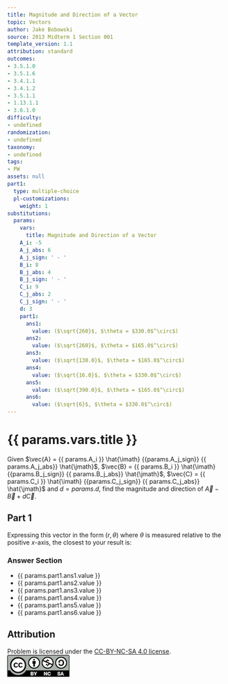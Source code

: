 ```yaml
---
title: Magnitude and Direction of a Vector
topic: Vectors
author: Jake Bobowski
source: 2013 Midterm 1 Section 001
template_version: 1.1
attribution: standard
outcomes:
- 3.5.1.0
- 3.5.1.6
- 3.4.1.1
- 3.4.1.2
- 3.5.1.1
- 1.13.1.1
- 3.6.1.0
difficulty:
- undefined
randomization:
- undefined
taxonomy:
- undefined
tags:
- PW
assets: null
part1:
  type: multiple-choice
  pl-customizations:
    weight: 1
substitutions:
  params:
    vars:
      title: Magnitude and Direction of a Vector
    A_i: -5
    A_j_abs: 6
    A_j_sign: ' - '
    B_i: 8
    B_j_abs: 4
    B_j_sign: ' - '
    C_i: 9
    C_j_abs: 2
    C_j_sign: ' - '
    d: 3
    part1:
      ans1:
        value: ($\sqrt{260}$, $\theta = $330.0$^\circ$)
      ans2:
        value: ($\sqrt{260}$, $\theta = $165.0$^\circ$)
      ans3:
        value: ($\sqrt{130.0}$, $\theta = $165.0$^\circ$)
      ans4:
        value: ($\sqrt{16.0}$, $\theta = $330.0$^\circ$)
      ans5:
        value: ($\sqrt{390.0}$, $\theta = $165.0$^\circ$)
      ans6:
        value: ($\sqrt{6}$, $\theta = $330.0$^\circ$)
---
```

# {{ params.vars.title }}
Given $\vec{A} = {{ params.A_i }} \hat{\imath} {{params.A_j_sign}} {{ params.A_j_abs}} \hat{\jmath}$, $\vec{B} = {{ params.B_i }} \hat{\imath} {{params.B_j_sign}} {{ params.B_j_abs}} \hat{\jmath}$, $\vec{C} = {{ params.C_i }} \hat{\imath} {{params.C_j_sign}} {{ params.C_j_abs}} \hat{\jmath}$ and $d={{ params.d }}$, find the magnitude and direction of $\vec{A}-\vec{B}+d\vec{C}$.

## Part 1

Expressing this vector in the form $(r,\theta)$ where $\theta$ is measured relative to the positive $x$-axis, the closest to your result is:

### Answer Section

- {{ params.part1.ans1.value }}
- {{ params.part1.ans2.value }}
- {{ params.part1.ans3.value }}
- {{ params.part1.ans4.value }}
- {{ params.part1.ans5.value }}
- {{ params.part1.ans6.value }}

## Attribution

Problem is licensed under the [CC-BY-NC-SA 4.0 license](https://creativecommons.org/licenses/by-nc-sa/4.0/).<br> ![The Creative Commons 4.0 license requiring attribution-BY, non-commercial-NC, and share-alike-SA license.](https://raw.githubusercontent.com/firasm/bits/master/by-nc-sa.png)